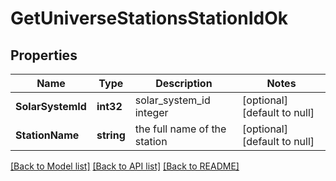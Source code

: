 # GetUniverseStationsStationIdOk

## Properties
Name | Type | Description | Notes
------------ | ------------- | ------------- | -------------
**SolarSystemId** | **int32** | solar_system_id integer | [optional] [default to null]
**StationName** | **string** | the full name of the station | [optional] [default to null]

[[Back to Model list]](../README.md#documentation-for-models) [[Back to API list]](../README.md#documentation-for-api-endpoints) [[Back to README]](../README.md)


